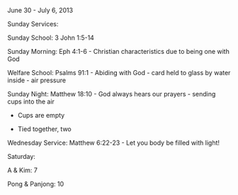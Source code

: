 June 30 - July 6, 2013

Sunday Services:

 Sunday School: 3 John 1:5-14

 Sunday Morning: Eph 4:1-6 - Christian characteristics due to being one with God

 Welfare School: Psalms 91:1 - Abiding with God - card held to glass by water inside - air pressure

 Sunday Night: Matthew 18:10 - God always hears our prayers - sending cups into the air

 - Cups are empty

 - Tied together, two

Wednesday Service: Matthew 6:22-23 - Let you body be filled with light!

Saturday:

 A & Kim: 7 

 Pong & Panjong: 10